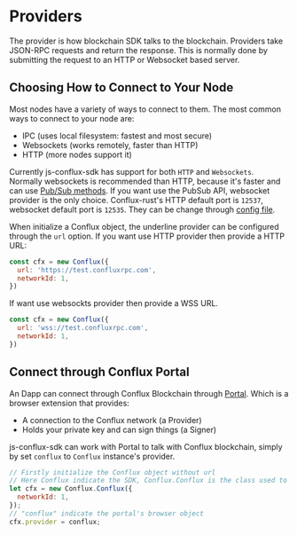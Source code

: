 # Providers

The provider is how blockchain SDK talks to the blockchain. Providers take JSON-RPC requests and return the response. This is normally done by submitting the request to an HTTP or Websocket based server.

## Choosing How to Connect to Your Node
Most nodes have a variety of ways to connect to them. The most common ways to connect to your node are:
* IPC (uses local filesystem: fastest and most secure)
* Websockets (works remotely, faster than HTTP)
* HTTP (more nodes support it)

Currently js-conflux-sdk has support for both `HTTP` and `Websockets`. Normally websockets is recommended than HTTP, because it's faster and can use [Pub/Sub methods](https://developer.conflux-chain.org/conflux-doc/docs/pubsub). If you want use the PubSub API, websocket provider is the only choice. Conflux-rust's HTTP default port is `12537`, websocket default port is `12535`. They can be change through [config file](https://developer.conflux-chain.org/apis/en/node_config_example).

When initialize a Conflux object, the underline provider can be configured through the `url` option. If you want use HTTP provider then provide a HTTP URL:

```js
const cfx = new Conflux({
  url: 'https://test.confluxrpc.com',
  networkId: 1,
})
```

If want use websockts provider then provide a WSS URL.
```js
const cfx = new Conflux({
  url: 'wss://test.confluxrpc.com',
  networkId: 1,
})
```

## Connect through Conflux Portal
An Dapp can connect through Conflux Blockchain through [Portal](https://portal.conflux-chain.org/). Which is a browser extension that provides:

* A connection to the Conflux network (a Provider)
* Holds your private key and can sign things (a Signer)

js-conflux-sdk can work with Portal to talk with Conflux blockchain, simply by set `conflux` to `Conflux` instance's provider.
```js
// Firstly initialize the Conflux object without url
// Here Conflux indicate the SDK, Conflux.Conflux is the class used to talk with blockchain
let cfx = new Conflux.Conflux({
  networkId: 1,
});
// "conflux" indicate the portal's browser object
cfx.provider = conflux;
```